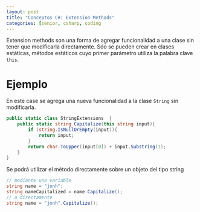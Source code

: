 ```yaml
---
layout: post
title: "Conceptos C#: Extension Methods"
categories: [senior, csharp, coding
---
```


Extension methods son una forma de agregar funcionalidad a una clase sin tener que modificarla directamente<!--more-->.
Sóo se pueden crear en clases estáticas, métodos estáticos cuyo primer parámetro utiliza la palabra clave `this`.

# Ejemplo
En este case se agrega una nueva funcionalidad a la clase `String` sin modificarla.
```csharp
public static class StringExtensions  {
    public static string Capitalize(this string input){
        if (string.IsNullOrEmpty(input)){
            return input;
        }
        return char.ToUpper(input[0]) + input.Substring(1);
    }
}
```
Se podrá utilizar el método directamente sobre un objeto del tipo string

```csharp
// mediante una variable
string name = "jonh";
string nameCapitalized = name.Capitalize();
// o directamente
string name = "jonh".Capitalize();
```